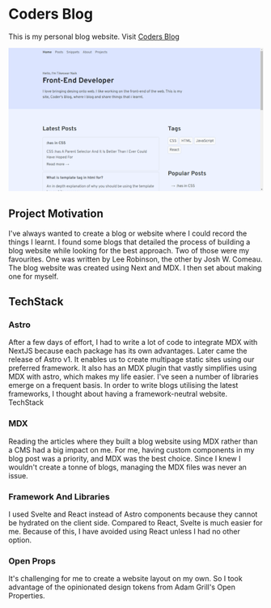 # Coders Blog

This is my personal blog website. Visit [Coders Blog](https://coders-blog-tk.vercel.app/)

![Coders blog](/public/coders-blog.png)

## Project Motivation

I've always wanted to create a blog or website where I could record the things I learnt. I found some blogs that detailed the process of building a blog website while looking for the best approach. Two of those were my favourites. One was written by Lee Robinson, the other by Josh W. Comeau. The blog website was created using Next and MDX. I then set about making one for myself.

## TechStack

### Astro

After a few days of effort, I had to write a lot of code to integrate MDX with NextJS because each package has its own advantages. Later came the release of Astro v1. It enables us to create multipage static sites using our preferred framework. It also has an MDX plugin that vastly simplifies using MDX with astro, which makes my life easier. I've seen a number of libraries emerge on a frequent basis. In order to write blogs utilising the latest frameworks, I thought about having a framework-neutral website.
TechStack

### MDX

Reading the articles where they built a blog website using MDX rather than a CMS had a big impact on me. For me, having custom components in my blog post was a priority, and MDX was the best choice. Since I knew I wouldn't create a tonne of blogs, managing the MDX files was never an issue.

### Framework And Libraries

I used Svelte and React instead of Astro components because they cannot be hydrated on the client side. Compared to React, Svelte is much easier for me. Because of this, I have avoided using React unless I had no other option.

### Open Props

It's challenging for me to create a website layout on my own. So I took advantage of the opinionated design tokens from Adam Grill's Open Properties.
